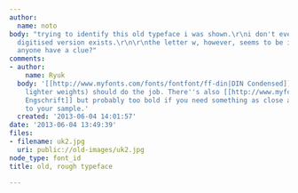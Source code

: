 ```yaml
---
author:
  name: noto
body: "trying to identify this old typeface i was shown.\r\ni don't even know if a
  digitised version exists.\r\n\r\nthe letter w, however, seems to be interesting.\r\n\r\ndoes
  anyone have a clue?"
comments:
- author:
    name: Ryuk
  body: '[[http://www.myfonts.com/fonts/fontfont/ff-din|DIN Condensed]] (to get the
    lighter weights) should do the job. There''s also [[http://www.myfonts.com/fonts/urw/engschrift|DIN
    Engschrift]] but probably too bold if you need something as close as possible
    to your sample.'
  created: '2013-06-04 14:01:57'
date: '2013-06-04 13:49:39'
files:
- filename: uk2.jpg
  uri: public://old-images/uk2.jpg
node_type: font_id
title: old, rough typeface

---
```

